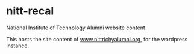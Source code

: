 nitt-recal
==========

National Institute of Technology Alumni website content

This hosts the site content of www.nittrichyalumni.org, for the wordpress instance.
